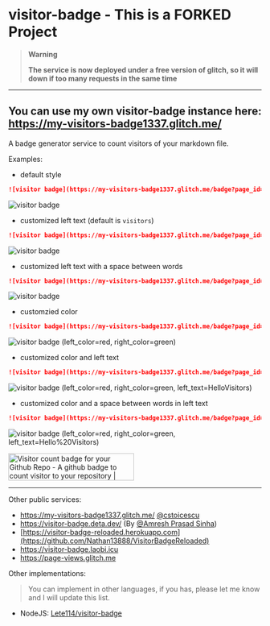 # visitor-badge - This is a FORKED Project 

> **Warning**
>
> **The service is now deployed under a free version of glitch, so it will down if too many requests in the same time**

---
## You can use my own visitor-badge instance here: https://my-visitors-badge1337.glitch.me/  
A badge generator service to count visitors of your markdown file.


Examples:

- default style

```markdown
![visitor badge](https://my-visitors-badge1337.glitch.me/badge?page_id=jwenjian.visitor-badge)
```

![visitor badge](https://my-visitors-badge1337.glitch.me/badge?page_id=jwenjian.visitor-badge)

- customized left text (default is `visitors`)

```markdown
![visitor badge](https://my-visitors-badge1337.glitch.me/badge?page_id=jwenjian.visitor-badge&left_text=MyPageVisitors)
```
![visitor badge](https://my-visitors-badge1337.glitch.me/badge?page_id=jwenjian.visitor-badge&left_text=MyPageVisitors)

- customized left text with a space between words

```markdown
![visitor badge](https://my-visitors-badge1337.glitch.me/badge?page_id=jwenjian.visitor-badge&left_text=My%20Page%20Visitors)
```
![visitor badge](https://my-visitors-badge1337.glitch.me/badge?page_id=jwenjian.visitor-badge&left_text=My%20Page%20Visitors)

- customzied color

```markdown
![visitor badge](https://my-visitors-badge1337.glitch.me/badge?page_id=jwenjian.visitor-badge&left_color=red&right_color=green) 
```

![visitor badge](https://my-visitors-badge1337.glitch.me/badge?page_id=jwenjian.visitor-badge&left_color=red&right_color=green) (left_color=red, right_color=green)

- customized color and left text

```markdown
![visitor badge](https://my-visitors-badge1337.glitch.me/badge?page_id=jwenjian.visitor-badge&left_color=red&right_color=green&left_text=HelloVisitors)
```

![visitor badge](https://my-visitors-badge1337.glitch.me/badge?page_id=jwenjian.visitor-badge&left_color=red&right_color=green&left_text=HelloVisitors) (left_color=red, right_color=green, left_text=HelloVisitors)

- customized color and a space between words in left text

```markdown
![visitor badge](https://my-visitors-badge1337.glitch.me/badge?page_id=jwenjian.visitor-badge&left_color=red&right_color=green&left_text=Hello%20Visitors)
```

![visitor badge](https://my-visitors-badge1337.glitch.me/badge?page_id=jwenjian.visitor-badge&left_color=red&right_color=green&left_text=Hello%20Visitors) (left_color=red, right_color=green, left_text=Hello%20Visitors)

<a href="https://www.producthunt.com/posts/visitor-count-badge-for-your-github-repo?utm_source=badge-featured&utm_medium=badge&utm_souce=badge-visitor-count-badge-for-your-github-repo" target="_blank"><img src="https://api.producthunt.com/widgets/embed-image/v1/featured.svg?post_id=195146&theme=dark" alt="Visitor count badge for your Github Repo - A github badge to count visitor to your repository | Product Hunt Embed" style="width: 250px; height: 54px;" width="250px" height="54px" /></a>

---


Other public services:
-  https://my-visitors-badge1337.glitch.me/ [@cstoicescu](https://github.com/cstoicescu)
-  https://visitor-badge.deta.dev/ (By [@Amresh Prasad Sinha](https://github.com/AmreshSinha))
-  [https://visitor-badge-reloaded.herokuapp.com](https://github.com/Nathan13888/VisitorBadgeReloaded)
-  https://visitor-badge.laobi.icu 
-  https://page-views.glitch.me

Other implementations:

> You can implement in other languages, if you has, please let me know and I will update this list.

- NodeJS: [Lete114/visitor-badge](https://github.com/Lete114/visitor-badge)

